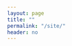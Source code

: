 ```yaml
---
layout: page
title: ""
permalink: "/site/"
header: no
---
```


<div class="image"></div>
<div class="title"></div>
<div class="metadata"></div>

<script src="https://code.jquery.com/jquery-3.2.1.min.js"></script>
<script type="text/javascript">

var sites = {{ site.data.sites | jsonify }};
console.log(sites);

function getUrlVars() {
  var vars = {};
  var parts = window.location.href.replace(/[?&]+([^=&]+)=([^&]*)/gi, function(m,key,value) {
    vars[key] = value;
  });
  return vars;
}

var site = getUrlVars()["site"];

var imagestring = "<img src='../images/overviews/" + site + "_overview.png' width='250' height='250'/>";

$('.image').html(imagestring);

index = sites.findIndex(x => x.shortname == site);

console.log(index);

var title = "<h1>" + sites[index].sitename + " (" + sites[index].shortname + ")" + "<\h1>";

console.log(sites[index]);

$('.title').html(title);

</script>
	
	